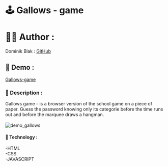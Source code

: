 # 🕹️ Gallows - game

# 👨‍💻 Author :
Dominik Blak : <a href="https://github.com/dominikblak">GitHub</a>

## 🚀 Demo :
[Gallows-game](https://dominikblak.github.io/Gallows-game/Wisielec.html)

### 📖 Description :

Gallows game - is a browser version of the school game on a piece of paper. Guess the password knowing only its categorie before the time runs out and before the marquee draws a hangman.</br></br>
<img src="https://github.com/dominikblak/Gallows/blob/master/DemoAnimation.gif" alt="demo_gallows"></br>

#### 🧰 Technology :
-HTML<br>
-CSS<br>
-JAVASCRIPT<br>

